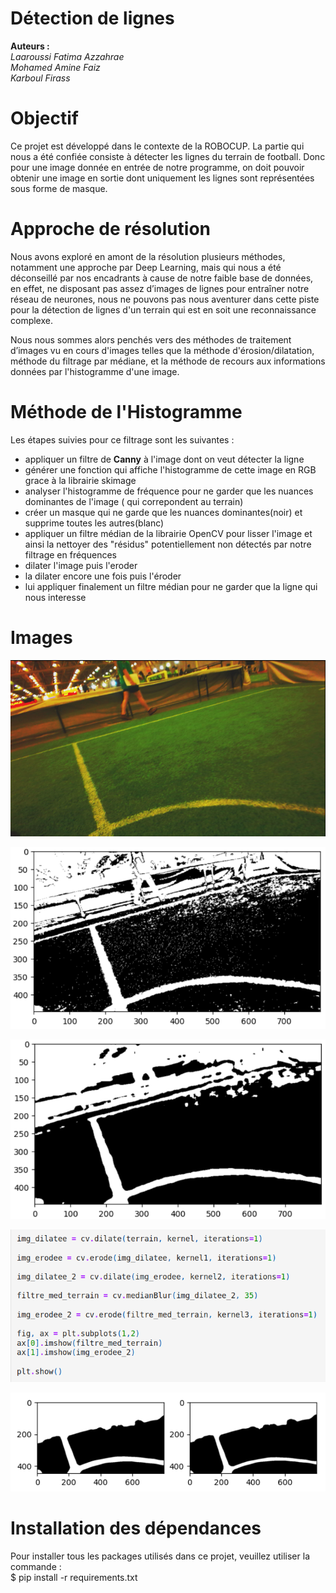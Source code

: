 # Détection de lignes
__Auteurs :__  
*Laaroussi Fatima Azzahrae*  
*Mohamed Amine Faiz*  
*Karboul Firass*  

# Objectif 
Ce projet est développé dans le contexte de la ROBOCUP. 
La partie qui nous a été confiée consiste à détecter les lignes du terrain de football. Donc pour
une image donnée en entrée de notre programme, on doit pouvoir obtenir une image en sortie
dont uniquement les lignes sont représentées sous forme de masque.

# Approche de résolution 
Nous avons exploré en amont de la résolution plusieurs méthodes, notamment une approche par
Deep Learning, mais qui nous a été déconseillé par nos encadrants à cause de notre faible base
de données, en effet, ne disposant pas assez d’images de lignes pour entraîner notre réseau de neurones,
nous ne pouvons pas nous aventurer dans cette piste pour la détection de lignes d'un terrain qui est en
soit une reconnaissance complexe.

Nous nous sommes alors penchés vers des méthodes de traitement d’images vu en cours d'images telles que la méthode d'érosion/dilatation, méthode du filtrage par médiane, et la méthode de recours aux informations données par l'histogramme d'une image.

# Méthode de l'Histogramme
Les étapes suivies pour ce filtrage sont les suivantes :  
 - appliquer un filtre de __Canny__ à l'image dont on veut détecter la ligne  
 - générer une fonction qui affiche l'histogramme de cette image en RGB grace à la librairie skimage  
 - analyser l'histogramme de fréquence pour ne garder que les nuances dominantes de l'image ( qui correpondent au terrain)
 - créer un masque qui ne garde que les nuances dominantes(noir) et supprime toutes les autres(blanc)
 - appliquer un filtre médian de la librairie OpenCV pour lisser l'image et ainsi la nettoyer des "résidus" potentiellement non détectés par notre 
 filtrage en fréquences
 - dilater l'image puis l'eroder
 - la dilater encore une fois puis l'éroder
 - lui appliquer finalement un filtre médian pour ne garder que la ligne qui nous interesse

# Images
![im](https://github.com/firasskarboul/line_detector/blob/main/readme/image.png?raw=true)

![im1](https://github.com/firasskarboul/line_detector/blob/main/readme/image1.png?raw=true)

![im2](https://github.com/firasskarboul/line_detector/blob/main/readme/image2.png?raw=true)

![im3](https://github.com/firasskarboul/line_detector/blob/main/readme/image3.png?raw=true)

![im4](https://github.com/firasskarboul/line_detector/blob/main/readme/image4.png?raw=true)


# Installation des dépendances 
Pour installer tous les packages utilisés dans ce projet, veuillez utiliser la commande :  
$ pip install -r requirements.txt

